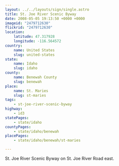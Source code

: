 ```yaml
---
layout: ../../layouts/sign/single.astro
title: St. Joe River Scenic Byway
date: 2008-05-05 19:13:50 +0000 +0000
imageid: "2479712630"
flickrid: "2479712630"
location:
    latitude: 47.317928
    longitude: -116.564572
country:
    name: United States
    slug: united-states
state:
    name: Idaho
    slug: idaho
county:
    name: Benewah County
    slug: benewah
place:
    name: St. Maries
    slug: st-maries
tags:
    - st-joe-river-scenic-byway
highway:
    - id3
statePages:
    - state/idaho
countyPages:
    - state/idaho/benewah
placePages:
    - state/idaho/benewah/st-maries

---
```

St. Joe River Scenic Byway on St. Joe River Road east.